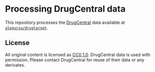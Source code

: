 # Processing DrugCentral data

This repository processes the [DrugCentral](http://datascience.unm.edu/drugdb/ "DrugCentral database at UNM") data available at [`olegursu/drugtarget`](https://github.com/olegursu/drugtarget).

## License

All original content is licensed as [CC0 1.0](https://creativecommons.org/publicdomain/zero/1.0/). DrugCentral data is used with permission. Please contact DrugCentral for reuse of their data or any derivates.
